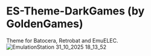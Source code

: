 # ES-Theme-DarkGames (by GoldenGames)
Theme for Batocera, Retrobat and EmuELEC.
![EmulationStation 31_10_2025 18_13_52](https://github.com/user-attachments/assets/d0b7b975-802b-4dfe-a107-fb257ca98cff)